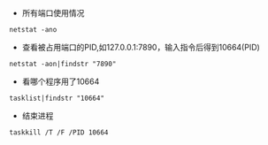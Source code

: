 * 所有端口使用情况
```
netstat -ano
```

* 查看被占用端口的PID,如127.0.0.1:7890，输入指令后得到10664(PID)
```
netstat -aon|findstr "7890"
```

* 看哪个程序用了10664
```
tasklist|findstr "10664"
```

* 结束进程
```
taskkill /T /F /PID 10664 
```